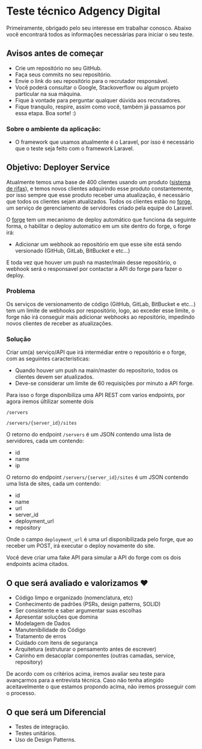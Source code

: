 # Teste técnico Adgency Digital

Primeiramente, obrigado pelo seu interesse em trabalhar conosco.
Abaixo você encontrará todos as informações necessárias para iniciar o seu teste.

## Avisos antes de começar

- Crie um repositório no seu GitHub.
- Faça seus commits no seu repositório.
- Envie o link do seu repositório para o recrutador responsável.
- Você poderá consultar o Google, Stackoverflow ou algum projeto particular na sua máquina.
- Fique à vontade para perguntar qualquer dúvida aos recrutadores.
- Fique tranquilo, respire, assim como você, também já passamos por essa etapa. Boa sorte! :)


### Sobre o ambiente da aplicação:

- O framework que usamos atualmente é o Laravel, por isso é necessário que o teste seja feito com o framework Laravel.

## Objetivo: Deployer Service


Atualmente temos uma base de 400 clientes usando um produto ([sistema de rifas](https://rifasonline.me)), e temos novos clientes adquirindo esse produto constantemente, por isso sempre que esse produto receber uma atualização, é necessário que todos os clientes sejam atualizados. Todos os clientes estão no [forge](https://forge.laravel.com), um serviço de gerenciamento de servidores criado pela equipe do Laravel.

O [forge](https://forge.laravel.com) tem um mecanismo de deploy automático que funciona da seguinte forma, o habilitar o deploy automatico em um site dentro do forge, o forge irá: 
- Adicionar um webhook ao repositório em que esse site está sendo versionado (GitHub, GitLab, BitBucket e etc...)

E toda vez que houver um push na master/main desse repositório, o webhook será o responsavel por contactar a API do forge para fazer o deploy.



### Problema
Os serviços de versionamento de código (GitHub, GitLab, BitBucket e etc...) tem um limite de webhooks por respositório, logo, ao exceder esse limite, o forge não irá conseguir mais adicionar webhooks ao repositório, impedindo novos clientes de receber as atualizações.


### Solução

Criar um(a) serviço/API que irá intermédiar entre o repositório e o forge, com as seguintes caracteristicas:
- Quando houver um push na main/master do repositorio, todos os clientes devem ser atualizados.
- Deve-se considerar um limite de 60 requisições por minuto a API forge.

Para isso o forge disponibiliza uma API REST com varios endpoints, por agora iremos últilizar somente dois

`/servers`

`/servers/{server_id}/sites`

O retorno do endpoint `/servers` é um JSON contendo uma lista de servidores, cada um contendo:
- id
- name
- ip

O retorno do endpoint `/servers/{server_id}/sites` é um JSON contendo uma lista de sites, cada um contendo:
- id
- name
- url
- server_id
- deployment_url
- repository

Onde o campo `deployment_url` é uma url disponibilizada pelo forge, que ao receber um POST, irá executar o deploy novamente do site.

Você deve criar uma fake API para simular a API do forge com os dois endpoints acima citados.

## O que será avaliado e valorizamos :heart:
- Código limpo e organizado (nomenclatura, etc)
- Conhecimento de padrões (PSRs, design patterns, SOLID)
- Ser consistente e saber argumentar suas escolhas
- Apresentar soluções que domina
- Modelagem de Dados
- Manutenibilidade do Código
- Tratamento de erros
- Cuidado com itens de segurança
- Arquitetura (estruturar o pensamento antes de escrever)
- Carinho em desacoplar componentes (outras camadas, service, repository)

De acordo com os critérios acima, iremos avaliar seu teste para avançarmos para a entrevista técnica.
Caso não tenha atingido aceitavelmente o que estamos propondo acima, não iremos prosseguir com o processo.

## O que será um Diferencial
- Testes de integração.
- Testes unitários.
- Uso de Design Patterns.

